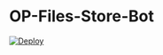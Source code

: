 # OP-Files-Store-Bot


[![Deploy](https://www.herokucdn.com/deploy/button.svg)](https://heroku.com/deploy?template=https://github.com/mokshith07/OP-Files-Store-Bot)
